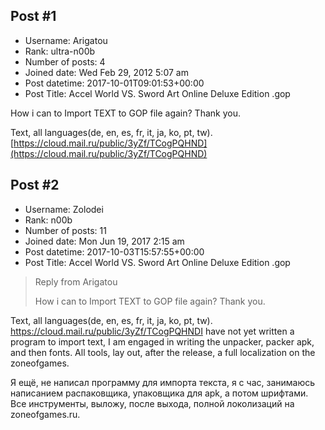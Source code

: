 ## Post #1
- Username: Arigatou
- Rank: ultra-n00b
- Number of posts: 4
- Joined date: Wed Feb 29, 2012 5:07 am
- Post datetime: 2017-10-01T09:01:53+00:00
- Post Title: Accel World VS. Sword Art Online Deluxe Edition .gop

How i can to Import TEXT to GOP file again? Thank you.

Text, all languages(de, en, es, fr, it, ja, ko, pt, tw). [https://cloud.mail.ru/public/3yZf/TCogPQHND](https://cloud.mail.ru/public/3yZf/TCogPQHND)
## Post #2
- Username: Zolodei
- Rank: n00b
- Number of posts: 11
- Joined date: Mon Jun 19, 2017 2:15 am
- Post datetime: 2017-10-03T15:57:55+00:00
- Post Title: Accel World VS. Sword Art Online Deluxe Edition .gop

> Reply from Arigatou
>
> How i can to Import TEXT to GOP file again? Thank you.

Text, all languages(de, en, es, fr, it, ja, ko, pt, tw). https://cloud.mail.ru/public/3yZf/TCogPQHNDI have not yet written a program to import text, I am engaged in writing the unpacker, packer apk, and then fonts.
All tools, lay out, after the release, a full localization on the zoneofgames.

Я ещё, не написал программу для импорта текста, я с час, занимаюсь написанием распаковщика, упаковщика для apk, а потом шрифтами.
Все инструменты, выложу, после выхода, полной локолизаций на zoneofgames.ru.
